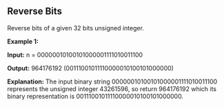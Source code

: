## Reverse Bits

Reverse bits of a given 32 bits unsigned integer.

**Example 1:**

**Input:** n = 00000010100101000001111010011100

**Output:** 964176192 (00111001011110000010100101000000)

**Explanation:** The input binary string 00000010100101000001111010011100 represents the unsigned integer 43261596, so return 964176192 which its binary representation is 00111001011110000010100101000000.
